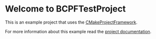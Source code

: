 # Welcome to BCPFTestProject #

This is an example project that uses the [CMakeProjectFramework](https://github.com/Knitschi/CMakeProjectFramework).

For more information about this example read the [project documentation](https://knitschi.github.io/BCPFTestProject/doxygen/index.html).
